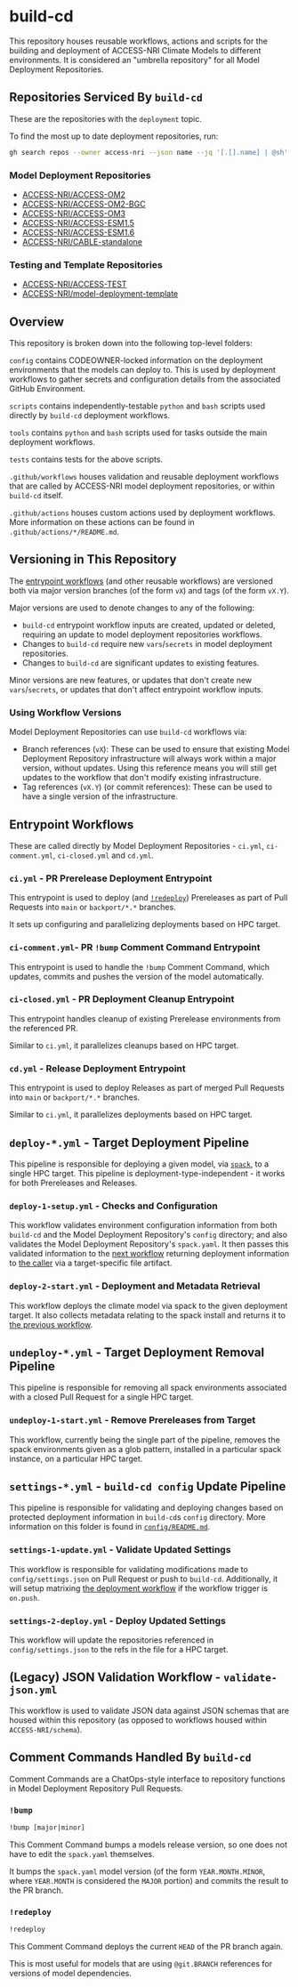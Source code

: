 # build-cd

This repository houses reusable workflows, actions and scripts for the building and deployment of ACCESS-NRI Climate Models to different environments. It is considered an "umbrella repository" for all Model Deployment Repositories.

## Repositories Serviced By `build-cd`

These are the repositories with the `deployment` topic.

To find the most up to date deployment repositories, run:

```bash
gh search repos --owner access-nri --json name --jq '[.[].name] | @sh' -- topic:deployment -topic:template
```

### Model Deployment Repositories

* [ACCESS-NRI/ACCESS-OM2](https://github.com/ACCESS-NRI/ACCESS-OM2)
* [ACCESS-NRI/ACCESS-OM2-BGC](https://github.com/ACCESS-NRI/ACCESS-OM2-BGC)
* [ACCESS-NRI/ACCESS-OM3](https://github.com/ACCESS-NRI/ACCESS-OM3)
* [ACCESS-NRI/ACCESS-ESM1.5](https://github.com/ACCESS-NRI/ACCESS-ESM1.5)
* [ACCESS-NRI/ACCESS-ESM1.6](https://github.com/ACCESS-NRI/ACCESS-ESM1.6)
* [ACCESS-NRI/CABLE-standalone](https://github.com/ACCESS-NRI/CABLE-standalone)

### Testing and Template Repositories

* [ACCESS-NRI/ACCESS-TEST](https://github.com/ACCESS-NRI/ACCESS-TEST)
* [ACCESS-NRI/model-deployment-template](https://github.com/ACCESS-NRI/model-deployment-template)

## Overview

This repository is broken down into the following top-level folders:

`config` contains CODEOWNER-locked information on the deployment environments that the models can deploy to. This is used by deployment workflows to gather secrets and configuration details from the associated GitHub Environment.

`scripts` contains independently-testable `python` and `bash` scripts used directly by `build-cd` deployment workflows.

`tools` contains `python` and `bash` scripts used for tasks outside the main deployment workflows.

`tests` contains tests for the above scripts.

`.github/workflows` houses validation and reusable deployment workflows that are called by ACCESS-NRI model deployment repositories, or within `build-cd` itself.

`.github/actions` houses custom actions used by deployment workflows. More information on these actions can be found in `.github/actions/*/README.md`.

## Versioning in This Repository

The [entrypoint workflows](#entrypoint-workflows) (and other reusable workflows) are versioned both via major version branches (of the form `vX`) and tags (of the form `vX.Y`).

Major versions are used to denote changes to any of the following:

* `build-cd` entrypoint workflow inputs are created, updated or deleted, requiring an update to model deployment repositories workflows.
* Changes to `build-cd` require new `vars`/`secrets` in model deployment repositories.
* Changes to `build-cd` are significant updates to existing features.

Minor versions are new features, or updates that don't create new `vars`/`secrets`, or updates that don't affect entrypoint workflow inputs.

### Using Workflow Versions

Model Deployment Repositories can use `build-cd` workflows via:

* Branch references (`vX`): These can be used to ensure that existing Model Deployment Repository infrastructure will always work within a major version, without updates. Using this reference means you will still get updates to the workflow that don't modify existing infrastructure.
* Tag references (`vX.Y`) (or commit references): These can be used to have a single version of the infrastructure.

## Entrypoint Workflows

These are called directly by Model Deployment Repositories - `ci.yml`, `ci-comment.yml`, `ci-closed.yml` and `cd.yml`.

### `ci.yml` - PR Prerelease Deployment Entrypoint

This entrypoint is used to deploy (and [`!redeploy`](#redeploy)) Prereleases as part of Pull Requests into `main` or `backport/*.*` branches.

It sets up configuring and parallelizing deployments based on HPC target.

### `ci-comment.yml`- PR `!bump` Comment Command Entrypoint

This entrypoint is used to handle the `!bump` Comment Command, which updates, commits and pushes the version of the model automatically.

### `ci-closed.yml` - PR Deployment Cleanup Entrypoint

This entrypoint handles cleanup of existing Prerelease environments from the referenced PR.

Similar to `ci.yml`, it parallelizes cleanups based on HPC target.

### `cd.yml` - Release Deployment Entrypoint

This entrypoint is used to deploy Releases as part of merged Pull Requests into `main` or `backport/*.*` branches.

Similar to `ci.yml`, it parallelizes deployments based on HPC target.

## `deploy-*.yml` - Target Deployment Pipeline

This pipeline is responsible for deploying a given model, via [`spack`](https://spack.readthedocs.io/en/latest/), to a single HPC target. This pipeline is deployment-type-independent - it works for both Prereleases and Releases.

### `deploy-1-setup.yml` - Checks and Configuration

This workflow validates environment configuration information from both `build-cd` and the Model Deployment Repository's `config` directory; and also validates the Model Deployment Repository's `spack.yaml`. It then passes this validated information to the [next workflow](#deploy-2-startyml---deployment-and-metadata-retrieval) returning deployment information to [the caller](#deploy-yml---target-deployment-pipeline) via a target-specific file artifact.

### `deploy-2-start.yml` - Deployment and Metadata Retrieval

This workflow deploys the climate model via spack to the given deployment target. It also collects metadata relating to the spack install and returns it to [the previous workflow](#deploy-1-setupyml---checks-and-configuration).

## `undeploy-*.yml` - Target Deployment Removal Pipeline

This pipeline is responsible for removing all spack environments associated with a closed Pull Request for a single HPC target.

### `undeploy-1-start.yml` - Remove Prereleases from Target

This workflow, currently being the single part of the pipeline, removes the spack environments given as a glob pattern, installed in a particular spack instance, on a particular HPC target.

## `settings-*.yml` - `build-cd config` Update Pipeline

This pipeline is responsible for validating and deploying changes based on protected deployment information in `build-cd`s `config` directory. More information on this folder is found in [`config/README.md`](./config/README.md).

### `settings-1-update.yml` - Validate Updated Settings

This workflow is responsible for validating modifications made to `config/settings.json` on Pull Request or push to `build-cd`. Additionally, it will setup matrixing [the deployment workflow](#settings-2-deployyml---deploy-updated-settings) if the workflow trigger is `on.push`.

### `settings-2-deploy.yml` - Deploy Updated Settings

This workflow will update the repositories referenced in `config/settings.json` to the refs in the file for a HPC target.

## (Legacy) JSON Validation Workflow - `validate-json.yml`

This workflow is used to validate JSON data against JSON schemas that are housed within this repository (as opposed to workflows housed within `ACCESS-NRI/schema`).

## Comment Commands Handled By `build-cd`

Comment Commands are a ChatOps-style interface to repository functions in Model Deployment Repository Pull Requests.

### `!bump`

```txt
!bump [major|minor]
```

This Comment Command bumps a models release version, so one does not have to edit the `spack.yaml` themselves.

It bumps the `spack.yaml` model version (of the form `YEAR.MONTH.MINOR`, where `YEAR.MONTH` is considered the `MAJOR` portion) and commits the result to the PR branch.

### `!redeploy`

```txt
!redeploy
```

This Comment Command deploys the current `HEAD` of the PR branch again.

This is most useful for models that are using `@git.BRANCH` references for versions of model dependencies.
